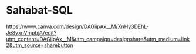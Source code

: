 # Sahabat-SQL
https://www.canva.com/design/DAGiipAx__M/XnHy3DEhL-Je8vxnVmpbjA/edit?utm_content=DAGiipAx__M&utm_campaign=designshare&utm_medium=link2&utm_source=sharebutton

